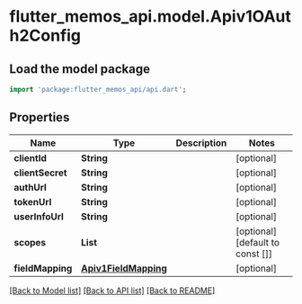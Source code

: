 # flutter_memos_api.model.Apiv1OAuth2Config

## Load the model package
```dart
import 'package:flutter_memos_api/api.dart';
```

## Properties
Name | Type | Description | Notes
------------ | ------------- | ------------- | -------------
**clientId** | **String** |  | [optional] 
**clientSecret** | **String** |  | [optional] 
**authUrl** | **String** |  | [optional] 
**tokenUrl** | **String** |  | [optional] 
**userInfoUrl** | **String** |  | [optional] 
**scopes** | **List<String>** |  | [optional] [default to const []]
**fieldMapping** | [**Apiv1FieldMapping**](Apiv1FieldMapping.md) |  | [optional] 

[[Back to Model list]](../README.md#documentation-for-models) [[Back to API list]](../README.md#documentation-for-api-endpoints) [[Back to README]](../README.md)


